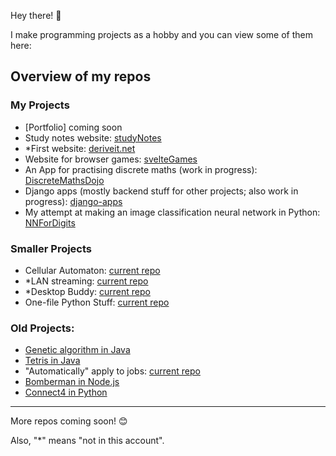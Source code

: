Hey there! 👋

I make programming projects as a hobby and you can view some of them here:

## Overview of my repos
### My Projects
- [Portfolio] coming soon
- Study notes website: [studyNotes](https://github.com/uzairarif5/studyNotes.git)
- *First website: [deriveit.net](https://github.com/deriveitCreator/deriveit)
- Website for browser games: [svelteGames](https://github.com/uzairarif5/svelteGames)
- An App for practising discrete maths (work in progress): [DiscreteMathsDojo](https://github.com/uzairarif5/DiscreteMathsDojo)
- Django apps (mostly backend stuff for other projects; also work in progress): [django-apps](https://github.com/uzairarif5/django_apps)
- My attempt at making an image classification neural network in Python: [NNForDigits](https://github.com/uzairarif5/NNForDigits)

### Smaller Projects
- Cellular Automaton: [current repo](https://github.com/uzairarif5/cellular_automaton)
- *LAN streaming: [current repo](https://github.com/deriveitCreator/localStream)
- *Desktop Buddy: [current repo](https://github.com/deriveitCreator/desktopBuddy)
- One-file Python Stuff: [current repo](https://github.com/uzairarif5/oneFilePython)

### Old Projects:
- [Genetic algorithm in Java](https://github.com/uzairarif5/trashbotAI)
- [Tetris in Java](https://github.com/uzairarif5/Tetris)
- "Automatically" apply to jobs: [current repo](https://github.com/uzairarif5/autoApply)
- [Bomberman in Node.js](https://github.com/uzairarif5/bomberman)
- [Connect4 in Python](https://github.com/uzairarif5/Connect4)

<hr/>

More repos coming soon! 😊

Also, "*" means "not in this account".

